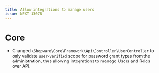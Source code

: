 ```yaml
---
title: Allow integrations to manage users
issue: NEXT-33078
---
```


# Core
* Changed `\Shopware\Core\Framework\Api\Controller\UserController` to only validate `user-verified` scope for password grant types from the administration, thus allowing integrations to manage Users and Roles over API.
